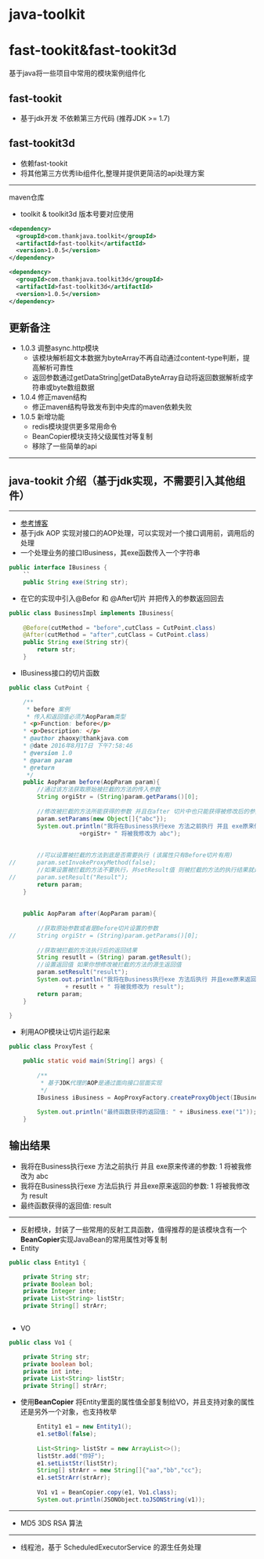 # java-toolkit
# fast-tookit&fast-tookit3d
基于java将一些项目中常用的模块案例组件化

fast-tookit
---
- 基于jdk开发 不依赖第三方代码 (推荐JDK >= 1.7)

fast-tookit3d
---
- 依赖fast-tookit
- 将其他第三方优秀lib组件化,整理并提供更简洁的api处理方案

--- 
maven仓库
- toolkit & toolkit3d 版本号要对应使用
```xml
<dependency>
  <groupId>com.thankjava.toolkit</groupId>
  <artifactId>fast-toolkit</artifactId>
  <version>1.0.5</version>
</dependency>

<dependency>
  <groupId>com.thankjava.toolkit3d</groupId>
  <artifactId>fast-toolkit3d</artifactId>
  <version>1.0.5</version>
</dependency>
```
## 更新备注
* 1.0.3 调整async.http模块
	* 该模块解析超文本数据为byteArray不再自动通过content-type判断，提高解析可靠性
	* 返回参数通过getDataString|getDataByteArray自动将返回数据解析成字符串或byte数组数据
* 1.0.4 修正maven结构
	* 修正maven结构导致发布到中央库的maven依赖失败
* 1.0.5 新增功能
    * redis模块提供更多常用命令
    * BeanCopier模块支持父级属性对等复制
    * 移除了一些简单的api

---
## java-tookit 介绍（基于jdk实现，不需要引入其他组件）
---
- [参考博客](https://www.thankjava.com/java/ef0d959aada9993d0d1469411f6086ec)
- 基于jdk AOP 实现对接口的AOP处理，可以实现对一个接口调用前，调用后的处理
- 一个处理业务的接口IBusiness，其exe函数传入一个字符串
```java
public interface IBusiness {
	``
	public String exe(String str);
```
- 在它的实现中引入@Befor 和 @After切片 并把传入的参数返回回去
```java
public class BusinessImpl implements IBusiness{
	
	@Before(cutMethod = "before",cutClass = CutPoint.class)
	@After(cutMethod = "after",cutClass = CutPoint.class)
	public String exe(String str){
		return str;
	}
```
- IBusiness接口的切片函数
```java
public class CutPoint {

	/**
	 * before 案例
	 * 传入和返回值必须为AopParam类型
	* <p>Function: before</p>
	* <p>Description: </p>
	* @author zhaoxy@thankjava.com
	* @date 2016年8月17日 下午7:58:46
	* @version 1.0
	* @param param
	* @return
	 */
	public AopParam before(AopParam param){
		//通过该方法获取原始被拦截的方法的传入参数
		String orgiStr = (String)param.getParams()[0];
		
		//修改被拦截的方法所能获得的参数 并且在after 切片中也只能获得被修改后的参数
		param.setParams(new Object[]{"abc"});
		System.out.println("我将在Business执行exe 方法之前执行 并且 exe原来传递的参数: "
					+orgiStr+ " 将被我修改为 abc");
		
		
		//可以设置被拦截的方法到底是否需要执行 (该属性只有Before切片有用)
//		param.setInvokeProxyMethod(false);
		//如果设置被拦截的方法不要执行，并setResult值 则被拦截的方法的执行结果就是 param.result
//		param.setResult("Result");
		return param;
	}
	
	
	public AopParam after(AopParam param){
		
		//获取原始参数或者是Before切片设置的参数
//		String orgiStr = (String)param.getParams()[0];
		
		//获取被拦截的方法执行后的返回结果
		String resutlt = (String) param.getResult();
		//设置返回值 如果你想修改被拦截的方法的源生返回值
		param.setResult("result");
		System.out.println("我将在Business执行exe 方法后执行 并且exe原来返回的参数: " 
				+ resutlt + " 将被我修改为 result");
		return param;
	}
	
}
```
- 利用AOP模块让切片运行起来
```java
public class ProxyTest {

	public static void main(String[] args) {
	
		/**
		 * 基于JDK代理的AOP是通过面向接口层面实现
		 */
		IBusiness iBusiness = AopProxyFactory.createProxyObject(IBusiness.class, new BusinessImpl());
		
		System.out.println("最终函数获得的返回值: " + iBusiness.exe("1"));
	}
```
## 输出结果
- 我将在Business执行exe 方法之前执行 并且 exe原来传递的参数: 1 将被我修改为 abc
- 我将在Business执行exe 方法后执行 并且exe原来返回的参数: 1 将被我修改为 result
- 最终函数获得的返回值: result

---
- 反射模块，封装了一些常用的反射工具函数，值得推荐的是该模块含有一个 **BeanCopier**实现JavaBean的常用属性对等复制
- Entity
```java
public class Entity1 {

	private String str;
	private Boolean bol;
	private Integer inte;
	private List<String> listStr;
	private String[] strArr;
	
```
- VO

```java
public class Vo1 {

	private String str;
	private boolean bol;
	private int inte;
	private List<String> listStr;
	private String[] strArr;
```

- 使用**BeanCopier** 将Entity里面的属性值全部复制给VO，并且支持对象的属性还是另外一个对象，也支持枚举
```java
		Entity1 e1 = new Entity1();
		e1.setBol(false);
		
		List<String> listStr = new ArrayList<>();
		listStr.add("你好");
		e1.setListStr(listStr);
		String[] strArr = new String[]{"aa","bb","cc"};
		e1.setStrArr(strArr);
		
		Vo1 v1 = BeanCopier.copy(e1, Vo1.class);
		System.out.println(JSONObject.toJSONString(v1));
```
---
- MD5 3DS RSA 算法

---
- 线程池，基于 ScheduledExecutorService 的源生任务处理
